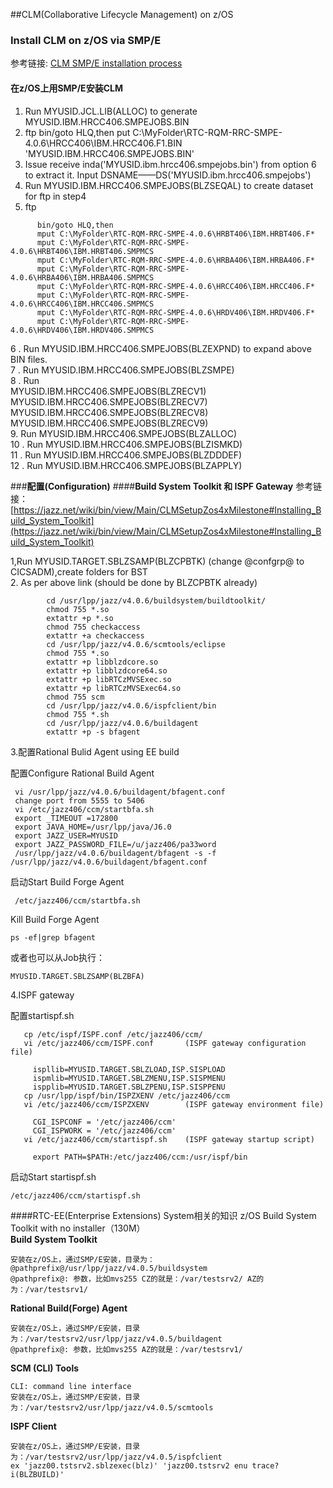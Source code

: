 ##CLM(Collaborative Lifecycle Management) on z/OS
### Install CLM on z/OS via SMP/E
参考链接: [CLM SMP/E installation process](http://pic.dhe.ibm.com/infocenter/clmhelp/v4r0m6/index.jsp?topic=%2Fcom.ibm.jazz.install.doc%2Ftopics%2Fr_rtcz_smpe_installation.html)
#### 在z/OS上用SMP/E安装CLM
   1. Run MYUSID.JCL.LIB(ALLOC) to generate MYUSID.IBM.HRCC406.SMPEJOBS.BIN
   2. ftp bin/goto HLQ,then put C:\MyFolder\RTC-RQM-RRC-SMPE-4.0.6\HRCC406\IBM.HRCC406.F1.BIN 'MYUSID.IBM.HRCC406.SMPEJOBS.BIN'
   3. Issue receive inda('MYUSID.ibm.hrcc406.smpejobs.bin') from option 6 to extract it.  Input DSNAME——DS('MYUSID.ibm.hrcc406.smpejobs')
   4. Run MYUSID.IBM.HRCC406.SMPEJOBS(BLZSEQAL) to create dataset for ftp in step4
   5. ftp

```	 
	  bin/goto HLQ,then
	  mput C:\MyFolder\RTC-RQM-RRC-SMPE-4.0.6\HRBT406\IBM.HRBT406.F*
	  mput C:\MyFolder\RTC-RQM-RRC-SMPE-4.0.6\HRBT406\IBM.HRBT406.SMPMCS
	  mput C:\MyFolder\RTC-RQM-RRC-SMPE-4.0.6\HRBA406\IBM.HRBA406.F*
	  mput C:\MyFolder\RTC-RQM-RRC-SMPE-4.0.6\HRBA406\IBM.HRBA406.SMPMCS
	  mput C:\MyFolder\RTC-RQM-RRC-SMPE-4.0.6\HRCC406\IBM.HRCC406.F*
	  mput C:\MyFolder\RTC-RQM-RRC-SMPE-4.0.6\HRCC406\IBM.HRCC406.SMPMCS
	  mput C:\MyFolder\RTC-RQM-RRC-SMPE-4.0.6\HRDV406\IBM.HRDV406.F*
	  mput C:\MyFolder\RTC-RQM-RRC-SMPE-4.0.6\HRDV406\IBM.HRDV406.SMPMCS
```
   6 . Run MYUSID.IBM.HRCC406.SMPEJOBS(BLZEXPND) to expand above BIN files.    
   7 . Run  MYUSID.IBM.HRCC406.SMPEJOBS(BLZSMPE)   
   8 . Run   
       MYUSID.IBM.HRCC406.SMPEJOBS(BLZRECV1) 		MYUSID.IBM.HRCC406.SMPEJOBS(BLZRECV7) 	MYUSID.IBM.HRCC406.SMPEJOBS(BLZRECV8) 	MYUSID.IBM.HRCC406.SMPEJOBS(BLZRECV9)  
    9. Run  MYUSID.IBM.HRCC406.SMPEJOBS(BLZALLOC)  
   10 . Run MYUSID.IBM.HRCC406.SMPEJOBS(BLZISMKD)  
   11 . Run MYUSID.IBM.HRCC406.SMPEJOBS(BLZDDDEF)  
   12 . Run MYUSID.IBM.HRCC406.SMPEJOBS(BLZAPPLY)   

###**配置(Configuration)**
####**Build System Toolkit 和 ISPF Gateway**
参考链接： [https://jazz.net/wiki/bin/view/Main/CLMSetupZos4xMilestone#Installing_Build_System_Toolkit](https://jazz.net/wiki/bin/view/Main/CLMSetupZos4xMilestone#Installing_Build_System_Toolkit)

1,Run MYUSID.TARGET.SBLZSAMP(BLZCPBTK) (change @confgrp@ to CICSADM),create folders for BST  
2. As per above link (should be done by BLZCPBTK already)

    		cd /usr/lpp/jazz/v4.0.6/buildsystem/buildtoolkit/
			chmod 755 *.so
			extattr +p *.so
			chmod 755 checkaccess
			extattr +a checkaccess
			cd /usr/lpp/jazz/v4.0.6/scmtools/eclipse
			chmod 755 *.so
			extattr +p libblzdcore.so
			extattr +p libblzdcore64.so
			extattr +p libRTCzMVSExec.so
			extattr +p libRTCzMVSExec64.so
			chmod 755 scm
			cd /usr/lpp/jazz/v4.0.6/ispfclient/bin
			chmod 755 *.sh
			cd /usr/lpp/jazz/v4.0.6/buildagent
			extattr +p -s bfagent

3.配置Rational Bulid Agent using EE build

 配置Configure Rational Build Agent

     vi /usr/lpp/jazz/v4.0.6/buildagent/bfagent.conf
     change port from 5555 to 5406    
	 vi /etc/jazz406/ccm/startbfa.sh
     export _TIMEOUT =172800
	 export JAVA_HOME=/usr/lpp/java/J6.0
	 export JAZZ_USER=MYUSID 
	 export JAZZ_PASSWORD_FILE=/u/jazz406/pa33word
	 /usr/lpp/jazz/v4.0.6/buildagent/bfagent -s -f /usr/lpp/jazz/v4.0.6/buildagent/bfagent.conf

  启动Start Build Forge Agent

     /etc/jazz406/ccm/startbfa.sh

  Kill Build Forge Agent
    
	ps -ef|grep bfagent  

  或者也可以从Job执行： 
	
	MYUSID.TARGET.SBLZSAMP(BLZBFA) 	
  
4.ISPF gateway

配置startispf.sh
```
   cp /etc/ispf/ISPF.conf /etc/jazz406/ccm/
   vi /etc/jazz406/ccm/ISPF.conf       (ISPF gateway configuration file)

     ispllib=MYUSID.TARGET.SBLZLOAD,ISP.SISPLOAD                                                                                                                         
     ispmlib=MYUSID.TARGET.SBLZMENU,ISP.SISPMENU                                                                                                                                            
     ispplib=MYUSID.TARGET.SBLZPENU,ISP.SISPPENU                                                                                                                         
   cp /usr/lpp/ispf/bin/ISPZXENV /etc/jazz406/ccm
   vi /etc/jazz406/ccm/ISPZXENV        (ISPF gateway environment file)

     CGI_ISPCONF = '/etc/jazz406/ccm'
	 CGI_ISPWORK = '/etc/jazz406/ccm'
   vi /etc/jazz406/ccm/startispf.sh    (ISPF gateway startup script)

     export PATH=$PATH:/etc/jazz406/ccm:/usr/ispf/bin
``` 
 启动Start startispf.sh

    /etc/jazz406/ccm/startispf.sh  
   
####RTC-EE(Enterprise Extensions) System相关的知识
z/OS Build System Toolkit with no installer（130M）  
**Build System Toolkit**  

	安装在z/OS上，通过SMP/E安装，目录为：@pathprefix@/usr/lpp/jazz/v4.0.5/buildsystem
	@pathprefix@: 参数，比如mvs255 CZ的就是：/var/testsrv2/ AZ的为：/var/testsrv1/

**Rational Build(Forge) Agent**

	安装在z/OS上，通过SMP/E安装，目录为：/var/testsrv2/usr/lpp/jazz/v4.0.5/buildagent
	@pathprefix@: 参数，比如mvs255 AZ的就是：/var/testsrv1/

**SCM (CLI) Tools**

	CLI: command line interface
	安装在z/OS上，通过SMP/E安装，目录为：/var/testsrv2/usr/lpp/jazz/v4.0.5/scmtools

**ISPF Client**

	安装在z/OS上，通过SMP/E安装，目录为：/var/testsrv2/usr/lpp/jazz/v4.0.5/ispfclient
	ex 'jazz00.tstsrv2.sblzexec(blz)' 'jazz00.tstsrv2 enu trace?i(BLZBUILD)' 
	
